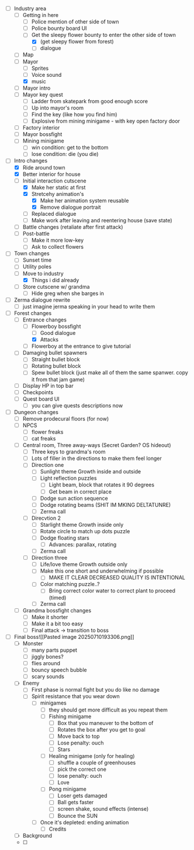 - [ ] Industry area
	- [ ] Getting in here
		- [ ] Police mention of other side of town
		- [ ] Police bounty board UI
		- [ ] Get the sleepy flower bounty to enter the other side of town
			- [x] (get sleepy flower from forest)
			- [ ] dialogue
	- [ ] Map
	- [ ] Mayor
		- [ ] Sprites
		- [ ] Voice sound
		- [x] music
	- [ ] Mayor intro
	- [ ] Mayor key quest
		- [ ] Ladder from skatepark from good enough score
		- [ ] Up into mayor's room
		- [ ] Find the key (like how you find him)
		- [ ] Explosive from mining minigame - with key open factory door
	- [ ] Factory interior
	- [ ] Mayor bossfight
	- [ ] Mining minigame
		- [ ] win condition: get to the bottom
		- [ ] lose condition: die (you die)
- [ ] Intro changes
	- [x] Ride around town
	- [x] Better interior for house
	- [ ] Initial interaction cutscene
		- [x] Make her static at first
		- [x] Stretcehy animation's
			- [x] Make her animation system reusable
			- [x] Remove dialogue portrait
		- [ ] Replaced dialogue
		- [ ] Make work after leaving and reentering house (save state)
	- [ ] Battle changes (retaliate after first attack)
	- [ ] Post-battle
		- [ ] Make it more low-key
		- [ ] Ask to collect flowers
- [ ] Town changes
	- [ ] Sunset time
	- [ ] Utility poles
	- [ ] Move to industry
		- [x] Things i did already
	- [ ] Store cutscene w/ grandma
		- [ ] Hide greg when she barges in
- [ ] Zerma dialogue rewrite
	- [ ] just imagine jerma speaking in your head to write them
- [ ] Forest changes
	- [ ] Entrance changes
		- [ ] Flowerboy bossfight
			- [ ] Good dialogue
			- [x] Attacks
		- [ ] Flowerboy at the entrance to give tutorial
	- [ ] Damaging bullet spawners
		- [ ] Straight bullet block
		- [ ] Rotating bullet block
		- [ ] Spew bullet block (just make all of them the same spanwer. copy it from that jam game)
	- [ ] Display HP in top bar
	- [ ] Checkpoints
	- [ ] Quest board UI
		- [ ] you can give quests descriptions now
- [ ] Dungeon changes
	- [ ] Remove prodecural floors (for now)
	- [ ] NPCS
		- [ ] flower freaks
		- [ ] cat freaks
	- [ ] Central room, Three away-ways (Secret Garden? OS hideout)
		- [ ] Three keys to grandma's room
		- [ ] Lots of filler in the directions to make them feel longer
		- [ ] Direction one
			- [ ] Sunlight theme
			Growth inside and outside
			- [ ] Light reflection puzzles
				- [ ] Light beam, block that rotates it 90 degrees
				- [ ] Get beam in correct place
			- [ ] Dodge sun action sequence
			- [ ] Dodge rotating beams (SHIT IM MKING DELTATUNRE)
			- [ ] Zerma call
		- [ ] Direcvtion 2
			- [ ] Starlight theme
			Growth inside only
			- [ ] Rotate circle to match up dots puzzle
			- [ ] Dodge floating stars
				- [ ] Advances: parallax, rotating
			- [ ] Zerma call
		- [ ] Direction three
			- [ ] Life/love theme
			Growth outside only
			- [ ] Make this one short and underwhelming if possible
				- [ ] MAKE IT CLEAR DECREASED QUALITY IS INTENTIONAL
			- [ ] Color matching puzzle..?
				- [ ] Bring correct color water to correct plant to proceed (timed)
			- [ ] Zerma call
	- [ ] Grandma bossfight changes
		- [ ] Make it shorter
		- [ ] Make it a bit too easy
		- [ ] Final attack -> transition to boss
- [ ] Final boss![[Pasted image 20250710193306.png]]
	- [ ] Monster
		- [ ] many parts puppet
		- [ ] jiggly bones?
		- [ ] flies around
		- [ ] bouncy speech bubble
		- [ ] scary sounds
	- [ ] Enemy
		- [ ] First phase is normal fight but you do like no damage
		- [ ] Spirit resistance that you wear down
			- [ ] minigames
				- [ ] they should get more difficult as you repeat them
				- [ ] Fishing minigame
					- [ ] Box that you maneuver to the bottom of
					- [ ] Rotates the box after you get to goal
					- [ ] Move back to top
					- [ ] Lose penalty: ouch
					- [ ] Stars
				- [ ] Healing minigame (only for healing)
					- [ ] shuffle a couple of greenhouses
					- [ ] pick the correct one
					- [ ] lose penalty: ouch
					- [ ] Love
				- [ ] Pong minigame
					- [ ] Loser gets damaged
					- [ ] Ball gets faster
					- [ ] screen shake, sound effects (intense)
					- [ ] Bounce the SUN
			- [ ] Once it's depleted: ending animation
				- [ ] Credits
	- [ ] Background
	- [ ] 